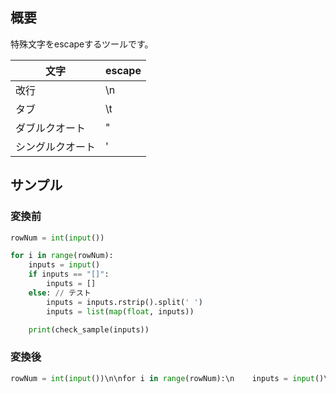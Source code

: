 ## 概要
特殊文字をescapeするツールです。

|文字|escape|
|---|---|
|改行|\n|
|タブ|\t|
|ダブルクオート|\"|
|シングルクオート|\'|

## サンプル

### 変換前

```python
rowNum = int(input())

for i in range(rowNum):
    inputs = input()
    if inputs == "[]":
        inputs = []
    else: // テスト
        inputs = inputs.rstrip().split(' ')
        inputs = list(map(float, inputs))

    print(check_sample(inputs))
```

### 変換後


```python
rowNum = int(input())\n\nfor i in range(rowNum):\n    inputs = input()\n    if inputs == \"[]\":\n        inputs = []\n    else: // テスト\n        inputs = inputs.rstrip().split(\' \')\n        inputs = list(map(float, inputs))\n\n    print(check_sample(inputs))
```